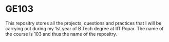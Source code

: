 # GE103
This repositry stores all the projects, questions and practices that I will be carrying out during my 1st year of B.Tech degree at IIT Ropar.
The name of the course is 103 and thus the name of the repositry.
